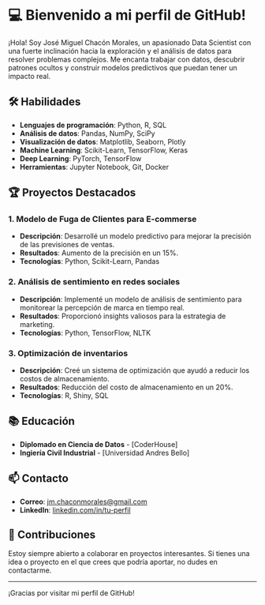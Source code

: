 # 💻 Bienvenido a mi perfil de GitHub!

¡Hola! Soy José Miguel Chacón Morales, un apasionado Data Scientist con una fuerte inclinación hacia la exploración y el análisis de datos para resolver problemas complejos. Me encanta trabajar con datos, descubrir patrones ocultos y construir modelos predictivos que puedan tener un impacto real.

## 🛠 Habilidades

- **Lenguajes de programación**: Python, R, SQL
- **Análisis de datos**: Pandas, NumPy, SciPy
- **Visualización de datos**: Matplotlib, Seaborn, Plotly
- **Machine Learning**: Scikit-Learn, TensorFlow, Keras
- **Deep Learning**: PyTorch, TensorFlow
- **Herramientas**: Jupyter Notebook, Git, Docker

## 🏆 Proyectos Destacados

### 1. Modelo de Fuga de Clientes para E-commerse
- **Descripción**: Desarrollé un modelo predictivo para mejorar la precisión de las previsiones de ventas.
- **Resultados**: Aumento de la precisión en un 15%.
- **Tecnologías**: Python, Scikit-Learn, Pandas

### 2. Análisis de sentimiento en redes sociales
- **Descripción**: Implementé un modelo de análisis de sentimiento para monitorear la percepción de marca en tiempo real.
- **Resultados**: Proporcionó insights valiosos para la estrategia de marketing.
- **Tecnologías**: Python, TensorFlow, NLTK

### 3. Optimización de inventarios
- **Descripción**: Creé un sistema de optimización que ayudó a reducir los costos de almacenamiento.
- **Resultados**: Reducción del costo de almacenamiento en un 20%.
- **Tecnologías**: R, Shiny, SQL

## 📚 Educación

- **Diplomado en Ciencia de Datos** - [CoderHouse]
- **Ingiería Civil Industrial** - [Universidad Andres Bello]

## 📫 Contacto

- **Correo**: [jm.chaconmorales@gmail.com](mailto:jm.chaconmorales@gmail.com)
- **LinkedIn**: [linkedin.com/in/tu-perfil](https://www.linkedin.com/in/josé-miguel-chacón-954886178/)

## 🌟 Contribuciones

Estoy siempre abierto a colaborar en proyectos interesantes. Si tienes una idea o proyecto en el que crees que podría aportar, no dudes en contactarme.

---

¡Gracias por visitar mi perfil de GitHub!
